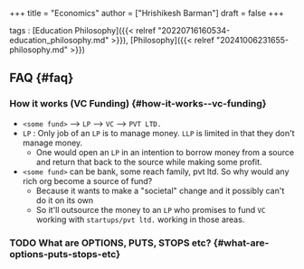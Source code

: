 +++
title = "Economics"
author = ["Hrishikesh Barman"]
draft = false
+++

tags
: [Education Philosophy]({{< relref "20220716160534-education_philosophy.md" >}}), [Philosophy]({{< relref "20241006231655-philosophy.md" >}})


## FAQ {#faq}


### How it works (VC Funding) {#how-it-works--vc-funding}

-   `<some fund>` --&gt; `LP` --&gt; `VC` --&gt; `PVT LTD.`
-   `LP` : Only job of an `LP` is to manage money. `LLP` is limited in that they don't manage money.
    -   One would open an `LP` in an intention to borrow money from a source and return that back to the source while making some profit.
-   `<some fund>` can be bank, some reach family, pvt ltd. So why would any rich org become a source of fund?
    -   Because it wants to make a "societal" change and it possibly can't do it on its own
    -   So it'll outsource the money to an `LP` who promises to fund `VC` working with `startups/pvt ltd.` working in those areas.


### <span class="org-todo todo TODO">TODO</span> What are OPTIONS, PUTS, STOPS etc? {#what-are-options-puts-stops-etc}
